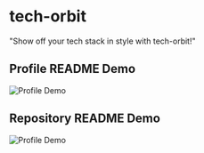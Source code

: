 # tech-orbit

"Show off your tech stack in style with tech-orbit!"

## Profile README Demo

![Profile Demo](https://tech-orbit.wontory.dev/api?tech=Typescript,React,Next.js,Tailwind%20CSS&size=500&title=wontory)

## Repository README Demo

![Profile Demo](https://tech-orbit.wontory.dev/api?tech=SVG,Simple%20Icons,Next.js,TypeScript,Vercel&size=800&title=tech-orbit)
